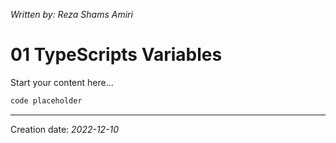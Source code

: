 _Written by: Reza Shams Amiri_
# 01 TypeScripts Variables

Start your content here...

``` sh
code placeholder
```

* * *
Creation date: _2022-12-10_
